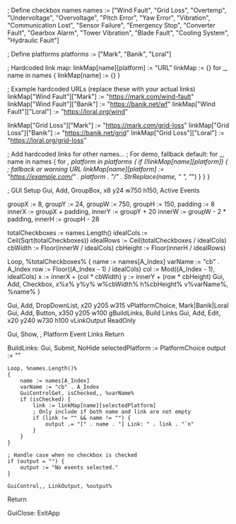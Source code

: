 ; Define checkbox names
names := ["Wind Fault", "Grid Loss", "Overtemp", "Undervoltage", "Overvoltage", "Pitch Error", "Yaw Error", "Vibration", "Communication Lost", 
          "Sensor Failure", "Emergency Stop", "Converter Fault", "Gearbox Alarm", "Tower Vibration", "Blade Fault", "Cooling System", "Hydraulic Fault"]

; Define platforms
platforms := ["Mark", "Banik", "Loral"]

; Hardcoded link map: linkMap[name][platform] := "URL"
linkMap := {}
for _, name in names {
    linkMap[name] := {}
}

; Example hardcoded URLs (replace these with your actual links)
linkMap["Wind Fault"]["Mark"] := "https://mark.com/wind-fault"
linkMap["Wind Fault"]["Banik"] := "https://banik.net/wf"
linkMap["Wind Fault"]["Loral"] := "https://loral.org/wind"

linkMap["Grid Loss"]["Mark"] := "https://mark.com/grid-loss"
linkMap["Grid Loss"]["Banik"] := "https://banik.net/grid"
linkMap["Grid Loss"]["Loral"] := "https://loral.org/grid-loss"

; Add hardcoded links for other names...
; For demo, fallback default:
for _, name in names {
    for _, platform in platforms {
        if (!linkMap[name][platform]) {
            ; fallback or warning URL
            linkMap[name][platform] := "https://example.com/" . platform . "/" . StrReplace(name, " ", "_")
        }
    }
}

; GUI Setup
Gui, Add, GroupBox, x8 y24 w750 h150, Active Events

groupX := 8, groupY := 24, groupW := 750, groupH := 150, padding := 8
innerX := groupX + padding, innerY := groupY + 20
innerW := groupW - 2 * padding, innerH := groupH - 28

totalCheckboxes := names.Length()
idealCols := Ceil(Sqrt(totalCheckboxes))
idealRows := Ceil(totalCheckboxes / idealCols)
cbWidth := Floor(innerW / idealCols)
cbHeight := Floor(innerH / idealRows)

Loop, %totalCheckboxes%
{
    name := names[A_Index]
    varName := "cb" . A_Index
    row := Floor((A_Index - 1) / idealCols)
    col := Mod((A_Index - 1), idealCols)
    x := innerX + (col * cbWidth)
    y := innerY + (row * cbHeight)
    Gui, Add, Checkbox, x%x% y%y% w%cbWidth% h%cbHeight% v%varName%, %name%
}

Gui, Add, DropDownList, x20 y205 w315 vPlatformChoice, Mark|Banik|Loral
Gui, Add, Button, x350 y205 w100 gBuildLinks, Build Links
Gui, Add, Edit, x20 y240 w730 h100 vLinkOutput ReadOnly

Gui, Show, , Platform Event Links
Return

BuildLinks:
    Gui, Submit, NoHide
    selectedPlatform := PlatformChoice
    output := ""

    Loop, %names.Length()%
    {
        name := names[A_Index]
        varName := "cb" . A_Index
        GuiControlGet, isChecked,, %varName%
        if (isChecked) {
            link := linkMap[name][selectedPlatform]
            ; Only include if both name and link are not empty
            if (link != "" && name != "") {
                output .= "[" . name . "] Link: " . link . "`n"
            }
        }
    }

    ; Handle case when no checkbox is checked
    if (output = "") {
        output := "No events selected."
    }

    GuiControl,, LinkOutput, %output%
Return

GuiClose:
ExitApp

